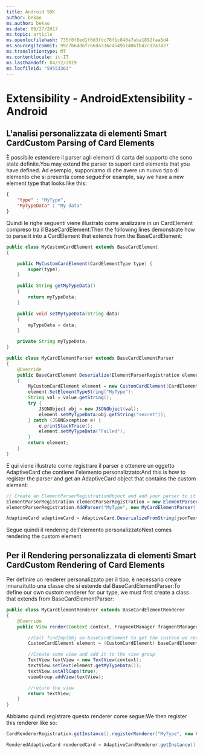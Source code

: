 ```yaml
---
title: Android SDK
author: bekao
ms.author: bekao
ms.date: 09/27/2017
ms.topic: article
ms.openlocfilehash: 735f0f8ed1f0d3fdc78f1c840a7aba1892faa5d4
ms.sourcegitcommit: 99c7b64d6fc66da336c454951406fb42cd2a7427
ms.translationtype: MT
ms.contentlocale: it-IT
ms.lasthandoff: 04/12/2019
ms.locfileid: "59553363"
---
```

# <a name="extensibility---android"></a><span data-ttu-id="9e37a-102">Extensibility - Android</span><span class="sxs-lookup"><span data-stu-id="9e37a-102">Extensibility - Android</span></span>

## <a name="custom-parsing-of-card-elements"></a><span data-ttu-id="9e37a-103">L'analisi personalizzata di elementi Smart Card</span><span class="sxs-lookup"><span data-stu-id="9e37a-103">Custom Parsing of Card Elements</span></span>

<span data-ttu-id="9e37a-104">È possibile estendere il parser agli elementi di carta del supporto che sono state definite.</span><span class="sxs-lookup"><span data-stu-id="9e37a-104">You may extend the parser to suport card elements that you have defined.</span></span> <span data-ttu-id="9e37a-105">Ad esempio, supponiamo di che avere un nuovo tipo di elemento che si presenta come segue:</span><span class="sxs-lookup"><span data-stu-id="9e37a-105">For example, say we have a new element type that looks like this:</span></span>
```json
{
    "type" : "MyType",
    "MyTypeData" : "My data"
}
```

<span data-ttu-id="9e37a-106">Quindi le righe seguenti viene illustrato come analizzare in un CardElement compreso tra il BaseCardElement:</span><span class="sxs-lookup"><span data-stu-id="9e37a-106">Then the following lines demonstrate how to parse it into a CardElement that extends from the BaseCardElement:</span></span>
```java
public class MyCustomCardElement extends BaseCardElement
{

    public MyCustomCardElement(CardElementType type) {
        super(type);
    }

    public String getMyTypeData()
    {
        return myTypeData;
    }

    public void setMyTypeData(String data)
    {
        myTypeData = data;
    }

    private String myTypeData;
}

public class MyCardElementParser extends BaseCardElementParser
{
    @Override
    public BaseCardElement Deserialize(ElementParserRegistration elementParserRegistration, ActionParserRegistration actionParserRegistration, JsonValue value)
    {
        MyCustomCardElement element = new CustomCardElement(CardElementType.Custom);
        element.SetElementTypeString("MyType");
        String val = value.getString();
        try {
            JSONObject obj = new JSONObject(val);
            element.setMyTypeData(obj.getString("secret"));
        } catch (JSONException e) {
            e.printStackTrace();
            element.setMyTypeData("Failed");
        }
        return element;
    }
}
```

<span data-ttu-id="9e37a-107">E qui viene illustrato come registrare il parser e ottenere un oggetto AdaptiveCard che contiene l'elemento personalizzato:</span><span class="sxs-lookup"><span data-stu-id="9e37a-107">And this is how to register the parser and get an AdaptiveCard object that contains the custom element:</span></span>
```java
// Create an ElementParserRegistrationObject and add your parser to it
ElementParserRegistration elementParserRegistration = new ElementParserRegistration();
elementParserRegistration.AddParser("MyType", new MyCardElementParser());

AdaptiveCard adaptiveCard = AdaptiveCard.DeserializeFromString(jsonText, elementParserRegistration);
```

<span data-ttu-id="9e37a-108">Segue quindi il rendering dell'elemento personalizzato</span><span class="sxs-lookup"><span data-stu-id="9e37a-108">Next comes rendering the custom element</span></span>

## <a name="custom-rendering-of-card-elements"></a><span data-ttu-id="9e37a-109">Per il Rendering personalizzata di elementi Smart Card</span><span class="sxs-lookup"><span data-stu-id="9e37a-109">Custom Rendering of Card Elements</span></span>

<span data-ttu-id="9e37a-110">Per definire un renderer personalizzato per il tipo, è necessario creare innanzitutto una classe che si estende dal BaseCardElementParser:</span><span class="sxs-lookup"><span data-stu-id="9e37a-110">To define our own custom renderer for our type, we must first create a class that extends from BaseCardElementParser:</span></span>
```java
public class MyCardElementRenderer extends BaseCardElementRenderer
{
    @Override
    public View render(Context context, FragmentManager fragmentManager, ViewGroup viewGroup, BaseCardElement baseCardElement, Vector<IInputHandler> inputActionHandlerList, ICardActionHandler cardActionHandler, HostConfig hostConfig, ContainerStyle containerStyle) {

        //Call findImplObj on baseCardElement to get the instace we returned at parse. We can then cast that object to our type
        CustomCardElement element = (CustomCardElement) baseCardElement.findImplObj();

        //Create some view and add it to the view group
        TextView textView = new TextView(context);
        textView.setText(element.getMyTypeData());
        textView.setAllCaps(true);
        viewGroup.addView(textView);

        //return the view
        return textView;
    }
}
```

<span data-ttu-id="9e37a-111">Abbiamo quindi registrare questo renderer come segue:</span><span class="sxs-lookup"><span data-stu-id="9e37a-111">We then register this renderer like so:</span></span>
```java
CardRendererRegistration.getInstance().registerRenderer("MyType", new CustomBlahRenderer());

RenderedAdaptiveCard renderedCard = AdaptiveCardRenderer.getInstance().render(context, getSupportFragmentManager(), adaptiveCard, cardActionHandler, new HostConfig());
```

